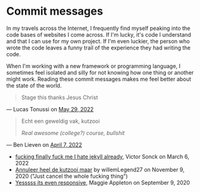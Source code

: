 # Commit messages 
In my travels across the Internet, I frequently find myself peaking into the code bases of websites I come across. If I'm lucky, it's code I understand and that I can use for my own project. If I'm even luckier, the person who wrote the code leaves a funny trail of the experience they had writing the code.

When I'm working with a new framework or programming language, I sometimes feel isolated and silly for not knowing how one thing or another might work. Reading these commit messages makes me feel better about the state of the world. 

> Stage this thanks Jesus Christ

— Lucas Tonussi on [May 29, 2022](https://github.com/tonussi/studygo/commit/33709247adcdc2d74bc7cf8097b0252a05c2e952)


> Echt een geweldig vak, kutzooi
> 
> _Real awesome (college?) course, bullshit_

— Ben Lieven on [April 7, 2022](https://github.com/BenLieben/our-project/commit/a6dd8721d7dabc7059c0ddcc184f08d6dfb66fc9) 


- [fucking finally fuck me I hate jekyll already](https://github.com/thepycoder/website/commit/7f338558e07cc8dc448b731879a05df536c2ac99), Victor Sonck on March 6, 2022
- [Annuleer heel de kutzooi maar](https://github.com/willemLegend27/EDS-Assignment-5/commit/92841e40ef3d59e6805c41892c156546ee5cb690) by willemLegend27 on November 9, 2020 ("Just cancel the whole fucking thing")
- [Yesssss its even responsive](https://github.com/MaggieAppleton/maggieappleton.com/commit/d4cca461cc8bc0f2a8598c800e0f147ceeebe90f), Maggie Appleton on September 9, 2020